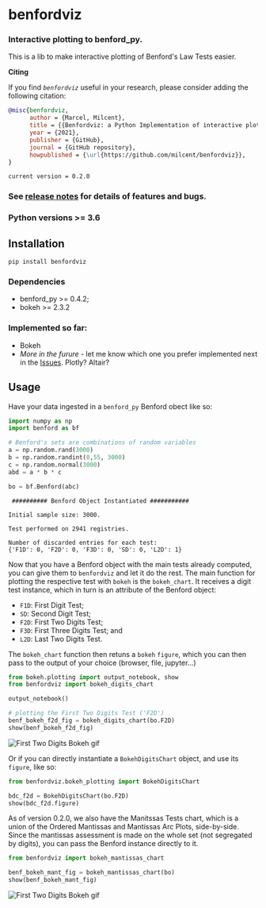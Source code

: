# benfordviz

### Interactive plotting to benford_py.

This is a lib to make interactive plotting of Benford's Law Tests easier.


**Citing**


If you find *`benfordviz`* useful in your research, please consider adding the following citation:

```bibtex
@misc{benfordviz,
      author = {Marcel, Milcent},
      title = {{Benfordviz: a Python Implementation of interactive plotting for Benford's Law Tests}},
      year = {2021},
      publisher = {GitHub},
      journal = {GitHub repository},
      howpublished = {\url{https://github.com/milcent/benfordviz}},
}
```

`current version = 0.2.0`

### See [release notes](https://github.com/milcent/benfordviz/releases/) for details of features and bugs.

### Python versions >= 3.6

## Installation

`pip install benfordviz`

### Dependencies

- benford_py >= 0.4.2;
- bokeh >= 2.3.2

### Implemented so far:

- Bokeh
- *More in the furure* - let me know which one you prefer implemented next in the [Issues](https://github.com/milcent/benfordviz/issues). Plotly? Altair?

## Usage

Have your data ingested in a `benford_py` Benford obect like so:

```python
import numpy as np
import benford as bf

# Benford's sets are combinations of random variables
a = np.random.rand(3000)
b = np.random.randint(0,55, 3000)
c = np.random.normal(3000)
abd = a * b * c

bo = bf.Benford(abc)
```

```
 ########## Benford Object Instantiated ########### 

Initial sample size: 3000.

Test performed on 2941 registries.

Number of discarded entries for each test:
{'F1D': 0, 'F2D': 0, 'F3D': 0, 'SD': 0, 'L2D': 1}
```

Now that you have a Benford object with the main tests already computed, you can give them to `benfordviz` and let it do the rest. The main function for plotting the respective test with `bokeh` is the `bokeh_chart`. It receives a digit test instance, which in turn is an attribute of the Benford object:

- `F1D`: First Digit Test;
- `SD`: Second Digit Test;
- `F2D`: First Two Digits Test;
- `F3D`: First Three Digits Test; and
- `L2D`: Last Two Digits Test.

The `bokeh_chart` function then retuns a `bokeh` `figure`, which you can then pass to the output of your choice (browser, file, jupyter...)

```python
from bokeh.plotting import output_notebook, show
from benfordviz import bokeh_digits_chart

output_notebook()

# plotting the First Two Digits Test ('F2D')
benf_bokeh_f2d_fig = bokeh_digits_chart(bo.F2D)
show(benf_bokeh_f2d_fig)
```

![First Two Digits Bokeh gif](https://github.com/milcent/benfordviz/blob/main/figures/f2d_bokeh_gif.gif)

Or if you can directly instantiate a `BokehDigitsChart` object, and use its `figure`, like so:

```python
from benfordviz.bokeh_plotting import BokehDigitsChart

bdc_f2d = BokehDigitsChart(bo.F2D)
show(bdc_f2d.figure)
```

As of version 0.2.0, we also have the Manitssas Tests chart, which is a union of the Ordered Mantissas and Mantissas Arc Plots, side-by-side. Since the mantissas assessment is made on the whole set (not segregated by digits), you can pass the Benford instance directly to it.

```python
from benfordviz import bokeh_mantissas_chart

benf_bokeh_mant_fig = bokeh_mantissas_chart(bo) 
show(benf_bokeh_mant_fig)
```

![First Two Digits Bokeh gif](https://github.com/milcent/benfordviz/blob/main/figures/mantissas_plots.png)